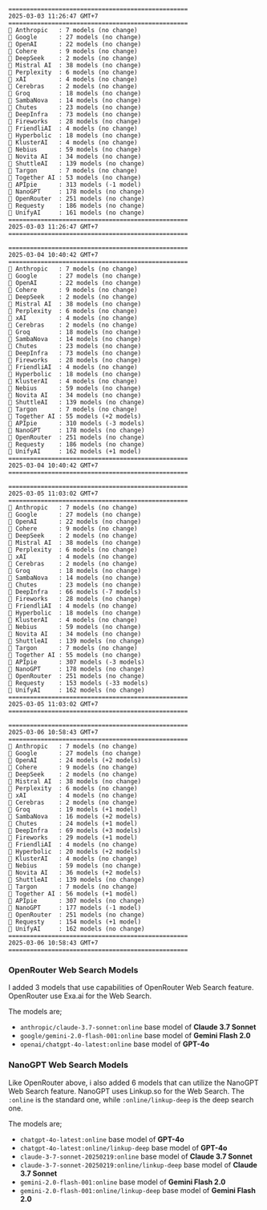 ```plaintext 
==================================================
2025-03-03 11:26:47 GMT+7
==================================================
🤖 Anthropic   : 7 models (no change)
🤖 Google      : 27 models (no change)
🤖 OpenAI      : 22 models (no change)
🤖 Cohere      : 9 models (no change)
🤖 DeepSeek    : 2 models (no change)
🤖 Mistral AI  : 38 models (no change)
🤖 Perplexity  : 6 models (no change)
🤖 xAI         : 4 models (no change)
🤖 Cerebras    : 2 models (no change)
🤖 Groq        : 18 models (no change)
🤖 SambaNova   : 14 models (no change)
🤖 Chutes      : 23 models (no change)
🤖 DeepInfra   : 73 models (no change)
🤖 Fireworks   : 28 models (no change)
🤖 FriendliAI  : 4 models (no change)
🤖 Hyperbolic  : 18 models (no change)
🤖 KlusterAI   : 4 models (no change)
🤖 Nebius      : 59 models (no change)
🤖 Novita AI   : 34 models (no change)
🤖 ShuttleAI   : 139 models (no change)
🤖 Targon      : 7 models (no change)
🤖 Together AI : 53 models (no change)
🤖 APIpie      : 313 models (-1 model)
🤖 NanoGPT     : 178 models (no change)
🤖 OpenRouter  : 251 models (no change)
🤖 Requesty    : 186 models (no change)
🤖 UnifyAI     : 161 models (no change)
==================================================
2025-03-03 11:26:47 GMT+7
==================================================

==================================================
2025-03-04 10:40:42 GMT+7
==================================================
🤖 Anthropic   : 7 models (no change)
🤖 Google      : 27 models (no change)
🤖 OpenAI      : 22 models (no change)
🤖 Cohere      : 9 models (no change)
🤖 DeepSeek    : 2 models (no change)
🤖 Mistral AI  : 38 models (no change)
🤖 Perplexity  : 6 models (no change)
🤖 xAI         : 4 models (no change)
🤖 Cerebras    : 2 models (no change)
🤖 Groq        : 18 models (no change)
🤖 SambaNova   : 14 models (no change)
🤖 Chutes      : 23 models (no change)
🤖 DeepInfra   : 73 models (no change)
🤖 Fireworks   : 28 models (no change)
🤖 FriendliAI  : 4 models (no change)
🤖 Hyperbolic  : 18 models (no change)
🤖 KlusterAI   : 4 models (no change)
🤖 Nebius      : 59 models (no change)
🤖 Novita AI   : 34 models (no change)
🤖 ShuttleAI   : 139 models (no change)
🤖 Targon      : 7 models (no change)
🤖 Together AI : 55 models (+2 models)
🤖 APIpie      : 310 models (-3 models)
🤖 NanoGPT     : 178 models (no change)
🤖 OpenRouter  : 251 models (no change)
🤖 Requesty    : 186 models (no change)
🤖 UnifyAI     : 162 models (+1 model)
==================================================
2025-03-04 10:40:42 GMT+7
==================================================

==================================================
2025-03-05 11:03:02 GMT+7
==================================================
🤖 Anthropic   : 7 models (no change)
🤖 Google      : 27 models (no change)
🤖 OpenAI      : 22 models (no change)
🤖 Cohere      : 9 models (no change)
🤖 DeepSeek    : 2 models (no change)
🤖 Mistral AI  : 38 models (no change)
🤖 Perplexity  : 6 models (no change)
🤖 xAI         : 4 models (no change)
🤖 Cerebras    : 2 models (no change)
🤖 Groq        : 18 models (no change)
🤖 SambaNova   : 14 models (no change)
🤖 Chutes      : 23 models (no change)
🤖 DeepInfra   : 66 models (-7 models)
🤖 Fireworks   : 28 models (no change)
🤖 FriendliAI  : 4 models (no change)
🤖 Hyperbolic  : 18 models (no change)
🤖 KlusterAI   : 4 models (no change)
🤖 Nebius      : 59 models (no change)
🤖 Novita AI   : 34 models (no change)
🤖 ShuttleAI   : 139 models (no change)
🤖 Targon      : 7 models (no change)
🤖 Together AI : 55 models (no change)
🤖 APIpie      : 307 models (-3 models)
🤖 NanoGPT     : 178 models (no change)
🤖 OpenRouter  : 251 models (no change)
🤖 Requesty    : 153 models (-33 models)
🤖 UnifyAI     : 162 models (no change)
==================================================
2025-03-05 11:03:02 GMT+7
==================================================

==================================================
2025-03-06 10:58:43 GMT+7
==================================================
🤖 Anthropic   : 7 models (no change)
🤖 Google      : 27 models (no change)
🤖 OpenAI      : 24 models (+2 models)
🤖 Cohere      : 9 models (no change)
🤖 DeepSeek    : 2 models (no change)
🤖 Mistral AI  : 38 models (no change)
🤖 Perplexity  : 6 models (no change)
🤖 xAI         : 4 models (no change)
🤖 Cerebras    : 2 models (no change)
🤖 Groq        : 19 models (+1 model)
🤖 SambaNova   : 16 models (+2 models)
🤖 Chutes      : 24 models (+1 model)
🤖 DeepInfra   : 69 models (+3 models)
🤖 Fireworks   : 29 models (+1 model)
🤖 FriendliAI  : 4 models (no change)
🤖 Hyperbolic  : 20 models (+2 models)
🤖 KlusterAI   : 4 models (no change)
🤖 Nebius      : 59 models (no change)
🤖 Novita AI   : 36 models (+2 models)
🤖 ShuttleAI   : 139 models (no change)
🤖 Targon      : 7 models (no change)
🤖 Together AI : 56 models (+1 model)
🤖 APIpie      : 307 models (no change)
🤖 NanoGPT     : 177 models (-1 model)
🤖 OpenRouter  : 251 models (no change)
🤖 Requesty    : 154 models (+1 model)
🤖 UnifyAI     : 162 models (no change)
==================================================
2025-03-06 10:58:43 GMT+7
==================================================
```

### OpenRouter Web Search Models
I added 3 models that use capabilities of OpenRouter Web Search feature. OpenRouter use Exa.ai for the Web Search.

The models are;
- `anthropic/claude-3.7-sonnet:online` base model of **Claude 3.7 Sonnet**
- `google/gemini-2.0-flash-001:online` base model of **Gemini Flash 2.0**
- `openai/chatgpt-4o-latest:online` base model of **GPT-4o**

### NanoGPT Web Search Models 
Like OpenRouter above, i also added 6 models that can utilize the NanoGPT Web Search feature. NanoGPT uses Linkup.so for the Web Search. The `:online` is the standard one, while `:online/linkup-deep` is the deep search one.

The models are;
- `chatgpt-4o-latest:online` base model of **GPT-4o**
- `chatgpt-4o-latest:online/linkup-deep` base model of **GPT-4o**
- `claude-3-7-sonnet-20250219:online` base model of **Claude 3.7 Sonnet**
- `claude-3-7-sonnet-20250219:online/linkup-deep` base model of **Claude 3.7 Sonnet**
- `gemini-2.0-flash-001:online` base model of **Gemini Flash 2.0**
- `gemini-2.0-flash-001:online/linkup-deep` base model of **Gemini Flash 2.0**